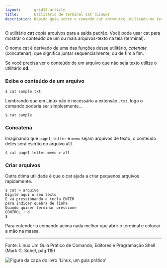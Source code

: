 ```yaml
---
layout:      grid12-article
title:       Utilitário de terminal cat (Linux)
description: Rápido guia sobre o comando cat <br>muito utilizado no termial do Linux<br /> que concatena e exibe arquivos
---
```


O utilitário __cat__ copia arquivos para a saída padrão. Você pode usar cat para mostrar o conteúdo de um ou mais 
arquivos-texto na tela (terminal).

O nome cat é derivado de uma das funções desse utilitário, *catenate* (concatenar), que significa juntar sequencialmente,
ou de fim a fim.

Se você precisa ver o conteúdo de um arquivo que não seja texto utilize o utilitário __od__.



### Exibe o conteúdo de um arquivo

    $ cat sample.txt

Lembrando que em Linux não é necessário a extensão `.txt`, logo o comando poderia ser simplesmente...

    $ cat sample

### Concatena

Imaginando que `page1`, `letter` e `memo` sejam arquivos de texto, o conteúdo deles será escrito no arquivo `all`.

    $ cat page1 letter memo > all


### Criar arquivos

Outra ótima utilidade é que o cat ajuda a criar pequenos arquivos rapidamente.

    $ cat > arquivo
    Digite aqui o seu texto
    E vá pressionando a tecla ENTER
    para indicar quebra de linha
    Quando quiser terminar pressione
    CONTROL + d
    $

Para entender o comando acima nada melhor que abrir o terminal e colocar a mão na massa.

 
-----------------------------------------------------------------------------------------

Fonte: Linux Um Guia Prático de Comando, Editores e Pragramação Shell (Mark G. Sobel, pág 115)

![Figura da capa do livro 'Linux, um guia prático'](../livro-linux-guia-pratico.jpeg "linux")







